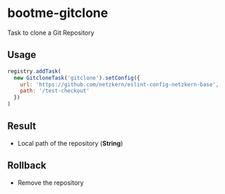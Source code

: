 # bootme-gitclone

Task to clone a Git Repository

## Usage

```js
registry.addTask(
  new GitcloneTask('gitclone').setConfig({
    url: 'https://github.com/netzkern/eslint-config-netzkern-base',
    path: '/test-checkout'
  })
)
```

## Result

- Local path of the repository (**String**)

## Rollback

- Remove the repository
